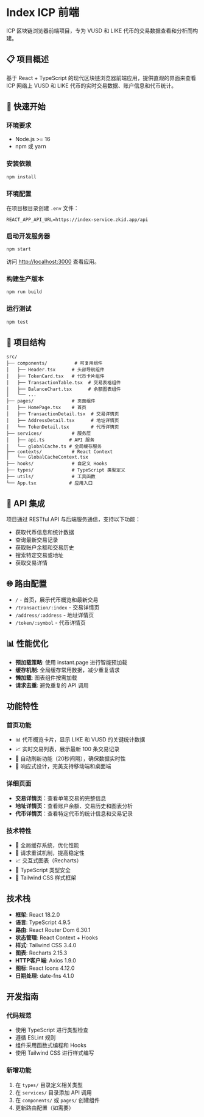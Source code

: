 # Index ICP 前端

ICP 区块链浏览器前端项目，专为 VUSD 和 LIKE 代币的交易数据查看和分析而构建。

## 📋 项目概述

基于 React + TypeScript 的现代区块链浏览器前端应用，提供直观的界面来查看 ICP 网络上 VUSD 和 LIKE 代币的实时交易数据、账户信息和代币统计。

## 🚀 快速开始

### 环境要求
- Node.js >= 16
- npm 或 yarn

### 安装依赖
```bash
npm install
```

### 环境配置
在项目根目录创建 `.env` 文件：
```env
REACT_APP_API_URL=https://index-service.zkid.app/api
```

### 启动开发服务器
```bash
npm start
```
访问 [http://localhost:3000](http://localhost:3000) 查看应用。

### 构建生产版本
```bash
npm run build
```

### 运行测试
```bash
npm test
```

## 📁 项目结构

```
src/
├── components/          # 可复用组件
│   ├── Header.tsx      # 头部导航组件
│   ├── TokenCard.tsx   # 代币卡片组件
│   ├── TransactionTable.tsx  # 交易表格组件
│   ├── BalanceChart.tsx      # 余额图表组件
│   └── ...
├── pages/              # 页面组件
│   ├── HomePage.tsx    # 首页
│   ├── TransactionDetail.tsx  # 交易详情页
│   ├── AddressDetail.tsx      # 地址详情页
│   └── TokenDetail.tsx        # 代币详情页
├── services/           # 服务层
│   ├── api.ts         # API 服务
│   └── globalCache.ts # 全局缓存服务
├── contexts/           # React Context
│   └── GlobalCacheContext.tsx
├── hooks/              # 自定义 Hooks
├── types/              # TypeScript 类型定义
├── utils/              # 工具函数
└── App.tsx            # 应用入口
```

## 🔌 API 集成

项目通过 RESTful API 与后端服务通信，支持以下功能：
- 获取代币信息和统计数据
- 查询最新交易记录
- 获取账户余额和交易历史
- 搜索特定交易或地址
- 获取交易详情

## 🌐 路由配置

- `/` - 首页，展示代币概览和最新交易
- `/transaction/:index` - 交易详情页
- `/address/:address` - 地址详情页  
- `/token/:symbol` - 代币详情页

## 📊 性能优化
- **预加载策略**: 使用 instant.page 进行智能预加载
- **缓存机制**: 全局缓存常用数据，减少重复请求
- **懒加载**: 图表组件按需加载
- **请求去重**: 避免重复的 API 调用

## 功能特性

### 首页功能
- 📊 代币概览卡片，显示 LIKE 和 VUSD 的关键统计数据
- 📈 实时交易列表，展示最新 100 条交易记录
- 🔄 自动刷新功能（20秒间隔），确保数据实时性
- 📱 响应式设计，完美支持移动端和桌面端

### 详细页面
- **交易详情页**：查看单笔交易的完整信息
- **地址详情页**：查看账户余额、交易历史和图表分析
- **代币详情页**：查看特定代币的统计信息和交易记录

### 技术特性
- 💾 全局缓存系统，优化性能
- 🔁 请求重试机制，提高稳定性
- 📈 交互式图表（Recharts）
- 🎯 TypeScript 类型安全
- 🎨 Tailwind CSS 样式框架

## 技术栈

- **框架**: React 18.2.0
- **语言**: TypeScript 4.9.5
- **路由**: React Router Dom 6.30.1
- **状态管理**: React Context + Hooks
- **样式**: Tailwind CSS 3.4.0
- **图表**: Recharts 2.15.3
- **HTTP客户端**: Axios 1.9.0
- **图标**: React Icons 4.12.0
- **日期处理**: date-fns 4.1.0


## 开发指南

### 代码规范
- 使用 TypeScript 进行类型检查
- 遵循 ESLint 规则
- 组件采用函数式编程和 Hooks
- 使用 Tailwind CSS 进行样式编写

### 新增功能
1. 在 `types/` 目录定义相关类型
2. 在 `services/` 目录添加 API 调用
3. 在 `components/` 或 `pages/` 创建组件
4. 更新路由配置（如需要）
